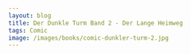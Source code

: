 ```yaml
---
layout: blog
title: Der Dunkle Turm Band 2 - Der Lange Heimweg
tags: Comic
image: /images/books/comic-dunkler-turm-2.jpg
---
```

